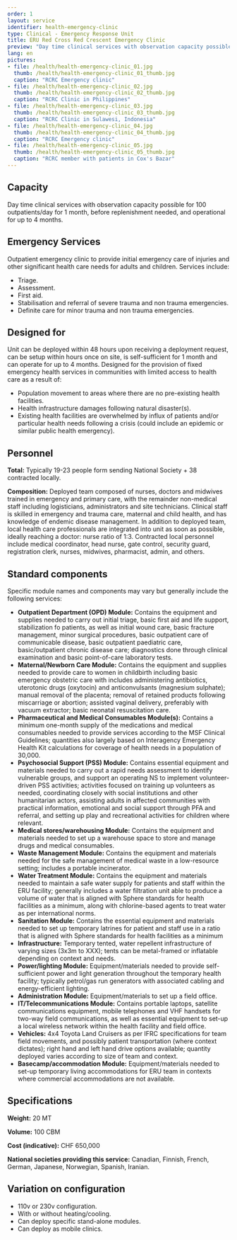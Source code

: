 ```yaml
---
order: 1
layout: service
identifier: health-emergency-clinic
type: Clinical - Emergency Response Unit
title: ERU Red Cross Red Crescent Emergency Clinic
preview: "Day time clinical services with observation capacity possible for 100 outpatients/day."
lang: en
pictures:
- file: /health/health-emergency-clinic_01.jpg
  thumb: /health/health-emergency-clinic_01_thumb.jpg
  caption: "RCRC Emergency clinic"
- file: /health/health-emergency-clinic_02.jpg
  thumb: /health/health-emergency-clinic_02_thumb.jpg
  caption: "RCRC Clinic in Philippines"
- file: /health/health-emergency-clinic_03.jpg
  thumb: /health/health-emergency-clinic_03_thumb.jpg
  caption: "RCRC Clinic in Sulawesi, Indonesia"
- file: /health/health-emergency-clinic_04.jpg
  thumb: /health/health-emergency-clinic_04_thumb.jpg
  caption: "RCRC Emergency clinic"
- file: /health/health-emergency-clinic_05.jpg
  thumb: /health/health-emergency-clinic_05_thumb.jpg
  caption: "RCRC member with patients in Cox's Bazar"  
---
```


## Capacity

Day time clinical services with observation capacity possible for 100 outpatients/day for 1 month, before replenishment needed, and operational for up to 4 months. 

## Emergency Services

Outpatient emergency clinic to provide initial emergency care of injuries and other significant health care needs for adults and children. Services include: 

- Triage.
- Assessment.
- First aid.
- Stabilisation and referral of severe trauma and non trauma emergencies.
- Definite care for minor trauma and non trauma emergencies.

## Designed for

Unit can be deployed within 48 hours upon receiving a deployment request, can be setup within hours once on site, is self-sufficient for 1 month and can operate for up to 4 months. Designed for the provision of fixed emergency health services in communities with limited access to health care as a result of:

- Population movement to areas where there are no pre-existing health facilities.
- Health infrastructure damages following natural disaster(s).
- Existing health facilities are overwhelmed by influx of patients and/or particular health needs following a crisis (could include an epidemic or similar public health emergency).

## Personnel

**Total:** Typically 19-23 people form sending National Society + 38 contracted locally.

**Composition:** Deployed team composed of nurses, doctors and midwives trained in emergency and primary care, with the remainder non-medical staff including logisticians, administrators and site technicians. Clinical staff is skilled in emergency and trauma care, maternal and child health, and has knowledge of endemic disease management. In addition to deployed team, local health care professionals are integrated into unit as soon as possible, ideally reaching a doctor: nurse ratio of 1:3. Contracted local personnel include medical coordinator, head nurse,  gate control, security guard, registration clerk, nurses, midwives, pharmacist, admin, and others. 

## Standard components

Specific module names and components may vary but generally include the following services: 

- **Outpatient Department (OPD) Module:** Contains the equipment and supplies needed to carry out initial triage, basic first aid and life support, stabilization fo patients, as well as initial wound care, basic fracture management, minor surgical procedures, basic outpatient care of communicable disease, basic outpatient paediatric care, basic/outpatient chronic disease care; diagnostics done through clinical examination and basic point-of-care laboratory tests.
- **Maternal/Newborn Care Module:** Contains the equipment and supplies needed to provide care to women in childbirth including basic emergency obstetric care  with includes administering antibiotics, uterotonic drugs (oxytocin) and anticonvulsants (magnesium sulphate); manual removal of the placenta; removal of retained products following miscarriage or abortion; assisted vaginal delivery, preferably with vacuum extractor; basic neonatal resuscitation care.
- **Pharmaceutical and Medical Consumables Module(s):** Contains a minimum one-month supply of the medications and medical consumables needed to provide services according to the MSF Clinical Guidelines; quantities also largely based on Interagency Emergency Health Kit calculations for coverage of health needs in a population of 30,000.
- **Psychosocial Support (PSS) Module:** Contains essential equipment and materials needed to carry out a rapid needs assessment to identify vulnerable groups, and support an operating NS to implement volunteer-driven PSS activities; activities focused on training up volunteers as needed, coordinating closely with social institutions and other humanitarian actors, assisting adults in affected communities with practical information, emotional and social support through PFA and referral, and setting up play and recreational activities for children where relevant.
- **Medical stores/warehousing Module:** Contains the equipment and materials needed to set up a warehouse space to store and manage drugs and medical consumables.
- **Waste Management Module:** Contains the equipment and materials needed for the safe management of medical waste in a low-resource setting; includes a portable incinerator.
- **Water Treatment Module:** Contains the equipment and materials needed to maintain a safe water supply for patients and staff within the ERU facility; generally includes a water filtration unit able to produce a volume of water that is aligned with Sphere standards for health facilities as a minimum, along with chlorine-based agents to treat water as per international norms.
- **Sanitation Module:** Contains the essential equipment and materials needed to set up temporary latrines for patient and staff use in a ratio that is aligned with Sphere standards for health facilities as a minimum
- **Infrastructure:** Temporary tented, water repellent infrastructure of varying sizes (3x3m to XXX); tents can be metal-framed or inflatable depending on context and needs.
- **Power/lighting Module:** Equipment/materials needed to provide self-sufficient power and light generation throughout the temporary health facility; typically petrol/gas run generators with associated cabling and energy-efficient lighting.
- **Administration Module:** Equipment/materials to set up a field office.
- **IT/Telecommunications Module:** Contains portable laptops, satellite communications equipment, mobile telephones and VHF handsets for two-way field communications, as well as essential equipment to set-up a local wireless network within the health facility and field office.
- **Vehicles:** 4x4 Toyota Land Cruisers as per IFRC specifications for team field movements, and possibly patient transportation (where context dictates); right hand and left hand drive options available; quantity deployed varies according to size of team and context.
- **Basecamp/accommodation Module:** Equipment/materials needed to set-up temporary living accommodations for ERU team in contexts where commercial accommodations are not available.

## Specifications

**Weight:** 20 MT

**Volume:** 100 CBM

**Cost (indicative):** CHF 650,000

**National societies providing this service:** Canadian, Finnish, French, German, Japanese, Norwegian, Spanish, Iranian.

## Variation on configuration

- 110v or 230v configuration.
- With or without heating/cooling.
- Can deploy specific stand-alone modules.
- Can deploy as mobile clinics.
